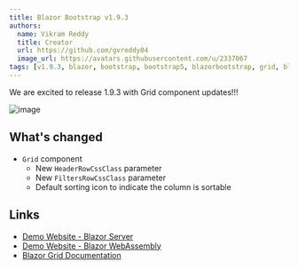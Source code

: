 ```yaml
---
title: Blazor Bootstrap v1.9.3
authors:
  name: Vikram Reddy
  title: Creator
  url: https://github.com/gvreddy04
  image_url: https://avatars.githubusercontent.com/u/2337067
tags: [v1.9.3, blazor, bootstrap, bootstrap5, blazorbootstrap, grid, blazorgrid]
---
```


We are excited to release 1.9.3 with Grid component updates!!!

![image](https://i.imgur.com/11SK9v4.png "Blazor Bootstrap: Grid Component")

<!--truncate-->

## What's changed

- `Grid` component
  - New `HeaderRowCssClass` parameter
  - New `FiltersRowCssClass` parameter
  - Default sorting icon to indicate the column is sortable

## Links
- [Demo Website - Blazor Server](https://demos.blazorbootstrap.com/)
- [Demo Website - Blazor WebAssembly](https://demos.getblazorbootstrap.com/)
- [Blazor Grid Documentation](https://getblazorbootstrap.com/docs/components/grid)
